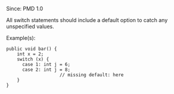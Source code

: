 Since: PMD 1.0

All switch statements should include a default option to catch any unspecified values.

Example(s):
```
public void bar() {
    int x = 2;
    switch (x) {
      case 1: int j = 6;
      case 2: int j = 8;
      				// missing default: here
    }
}
```
